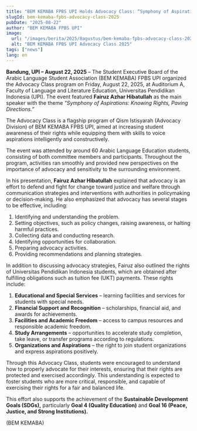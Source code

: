 ```yaml
---
title: "BEM KEMABA FPBS UPI Holds Advocacy Class: “Symphony of Aspirations”"
slugId: bem-kemaba-fpbs-advocacy-class-2025
pubDate: "2025-08-22"
author: "BEM KEMABA FPBS UPI"
image:
  url: "/images/berita/2025/8agustus/bem-kemaba-fpbs-advocacy-class-2025.webp"
  alt: "BEM KEMABA FPBS UPI Advocacy Class 2025"
tags: ["news"]
lang: en
---
```


**Bandung, UPI – August 22, 2025** – The Student Executive Board of the Arabic Language Student Association (BEM KEMABA) FPBS UPI organized the Advocacy Class program on Friday, August 22, 2025, at Auditorium A, Faculty of Language and Literature Education, Universitas Pendidikan Indonesia (UPI). The event featured **Fairuz Azhar Hibatullah** as the main speaker with the theme *“Symphony of Aspirations: Knowing Rights, Paving Directions.”*  

The Advocacy Class is a flagship program of Qism Istisyarah (Advocacy Division) of BEM KEMABA FPBS UPI, aimed at increasing student awareness of their rights while equipping them with skills to voice aspirations intelligently and constructively.  

The event was attended by around 60 Arabic Language Education students, consisting of both committee members and participants. Throughout the program, activities ran smoothly and provided new perspectives on the importance of advocacy and sensitivity to the surrounding environment.  

In his presentation, **Fairuz Azhar Hibatullah** explained that advocacy is an effort to defend and fight for change toward justice and welfare through communication strategies and interventions with authorities in policymaking or decision-making. He also emphasized that advocacy has several stages to be effective, including:  

1. Identifying and understanding the problem.  
2. Setting objectives, such as policy changes, raising awareness, or halting harmful practices.  
3. Collecting data and conducting research.  
4. Identifying opportunities for collaboration.  
5. Preparing advocacy activities.  
6. Providing recommendations and planning strategies.  

In addition to discussing advocacy strategies, Fairuz also outlined the rights of Universitas Pendidikan Indonesia students, which are obtained after fulfilling obligations such as tuition fee (UKT) payments. These rights include:  

1. **Educational and Special Services** – learning facilities and services for students with special needs.  
2. **Financial Support and Recognition** – scholarships, financial aid, and awards for achievements.  
3. **Facilities and Academic Freedom** – access to campus resources and responsible academic freedom.  
4. **Study Arrangements** – opportunities to accelerate study completion, take leave, or transfer programs according to regulations.  
5. **Organizations and Aspirations** – the right to join student organizations and express aspirations positively.  

Through this Advocacy Class, students were encouraged to understand how to properly advocate for their interests, ensuring that their rights are protected and exercised accordingly. This understanding is expected to foster students who are more critical, responsible, and capable of exercising their rights for a fair and balanced life.  

This effort also supports the achievement of the **Sustainable Development Goals (SDGs),** particularly **Goal 4 (Quality Education)** and **Goal 16 (Peace, Justice, and Strong Institutions).**  

(BEM KEMABA)  
